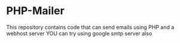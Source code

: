 # PHP-Mailer
This repository contains code that can send emails using PHP and a webhost server
YOU can try using google smtp server also
